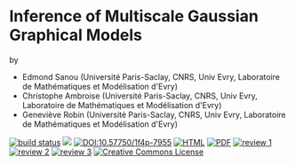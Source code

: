 
# Inference of Multiscale Gaussian Graphical Models

by 

- Edmond Sanou (Université Paris-Saclay, CNRS, Univ Evry, Laboratoire de Mathématiques et Modélisation d'Evry)
- Christophe Ambroise (Université Paris-Saclay, CNRS, Univ Evry, Laboratoire de Mathématiques et Modélisation d'Evry)
- Geneviève Robin (Université Paris-Saclay, CNRS, Univ Evry, Laboratoire de Mathématiques et Modélisation d'Evry)

[![build status](https://github.com/computorg/published-202306-sanou-mglasso/workflows/build/badge.svg)](https://github.com/computorg/published-202306-sanou-mglasso/)
[![](https://img.shields.io/github/last-commit/computorg/published-202306-sanou-mglasso.svg)](https://github.com/computorg/published-202306-sanou-mglasso/commits/main)
[![DOI:10.57750/1f4p-7955](https://img.shields.io/badge/DOI-10.57750/1f4p-7955.svg)](https://doi.org/10.57750/1f4p-7955)
[![HTML](https://img.shields.io/badge/article-HTML-034E79)](https://computo.sfds.asso.fr/published-202306-sanou-mglasso/)
[![PDF](https://img.shields.io/badge/article-PDF-034E79)](https://computo.sfds.asso.fr/published-202306-sanou-mglasso/published-202306-sanou-mglasso.pdf)
[![review 1](https://img.shields.io/badge/review-report%201-blue)](https://github.com/computorg/published-202306-sanou-mglasso/issues/3)
[![review 2](https://img.shields.io/badge/review-report%201-blue)](https://github.com/computorg/published-202306-sanou-mglasso/issues/4)
[![review 3](https://img.shields.io/badge/review-report%201-blue)](https://github.com/computorg/published-202306-sanou-mglasso/issues/5)
[![Creative Commons License](https://i.creativecommons.org/l/by/4.0/80x15.png)](http://creativecommons.org/licenses/by/4.0/)